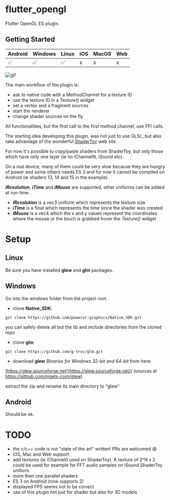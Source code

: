 # flutter_opengl

Flutter OpenGL ES plugin.

## Getting Started

| Android | Windows | Linux | iOS | MacOS | Web|
| ---- | ---- | ---- | ---- | ---- | ---- |
| ✅  | ✅ | ✅ | x | x | x|

![gif](https://github.com/alnitak/flutter_opengl/blob/master/img/flutter_opengl.gif?raw=true "Flutter OpenGL Demo")

The main workflow of the plugin is:

- ask to native code with a MethodChannel for a texture ID
- use the texture ID in a Texture() widget
- set a vertex and a fragment sources
- start the renderer
- change shader sources on the fly

All functionalities, but the first call to the first method channel, use FFI calls.

The starting idea developing this plugin, was not just to use GLSL, but also take advantage of the wonderful [ShaderToy](https://www.shadertoy.com/) web site.

For now it's possible to copy/paste shaders from ShaderToy, but only those which have only one layer (ie no iChannelN, iSound etc).

On a real device, many of them could be very slow because they are hungry of power and some others needs ES 3 and for now it cannot be compiled on Android (ie shaders 13, 14 and 15 in the example).

***iResolution***, ***iTime*** and ***iMouse*** are supported, other uniforms can be added at run-time.

- ***iResolution*** is a vec3 uniform which represents the texture size
- ***iTime*** is a float which represents the time since the shader was created
- ***iMouse*** is a vec4 which the x and y values represent the coordinates where the mouse or the touch is grabbed hover the *Texture()* widget




# Setup

## Linux
Be sure you have installed **glew** and **glm** packages.


## Windows
Go into the windows folder from the project root.
-  clone **Native_SDK**:

```git clone https://github.com/powervr-graphics/Native_SDK.git```

you can safely delete all but the *lib* and *include* directories from the cloned repo

- clone **glm**

```git clone https://github.com/g-truc/glm.git```

- download **glew** *Binaries for Windows 32-bit and 64-bit* from here:

[https://glew.sourceforge.net](https://glew.sourceforge.net/) (sources at https://github.com/nigels-com/glew)

extract the zip and rename its main directory to "glew"

## Android
Should be ok.

# TODO
- the c/c++ code is not "state of the art" written! PRs are welcomed :smile:
- iOS, Mac and Web support
- add textures (ie iChannel0 used on ShaderToy). A texture of 2^N x 2 could be used for example for FFT audio samples on iSound ShaderToy uniform.
- more then one parallel shaders
- ES 3 on Android (now supports 2)
- displayed FPS seems not to be correct
- use of this plugin not just for shader but also for 3D models
